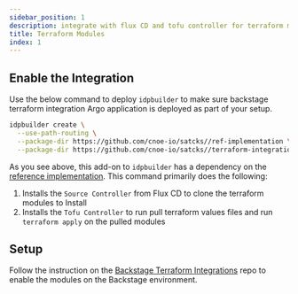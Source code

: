 ```yaml
---
sidebar_position: 1
description: integrate with flux CD and tofu controller for terraform modules
title: Terraform Modules
index: 1
---
```


## Enable the Integration

Use the below command to deploy `idpbuilder` to make sure backstage terraform integration Argo application is deployed as part of your setup.

```bash
idpbuilder create \
  --use-path-routing \
  --package-dir https://github.com/cnoe-io/satcks//ref-implementation \
  --package-dir https://github.com/cnoe-io/satcks//terraform-integrations
```

As you see above, this add-on to `idpbuilder` has a dependency on the [reference implementation](reference-impl). This command primarily does the following:

1. Installs the `Source Controller` from Flux CD to clone the terraform modules to Install
1. Installs the `Tofu Controller` to run pull terraform values files and run `terraform apply` on the pulled modules

## Setup

Follow the instruction on the [Backstage Terraform Integrations](https://github.com/cnoe-io/backstage-terraform-integrations) repo to enable the modules on the Backstage environment.

